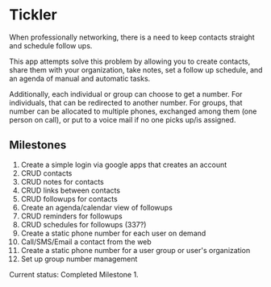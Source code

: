 # Tickler

When professionally networking, there is a need to keep contacts straight and schedule follow ups.

This app attempts solve this problem by allowing you to create contacts, share them with your organization, take notes, set a follow up schedule, and an agenda of manual and automatic tasks.

Additionally, each individual or group can choose to get a number. For individuals, that can be redirected to another number. For groups, that number can be allocated to multiple phones, exchanged among them (one person on call), or put to a voice mail if no one picks up/is assigned.

## Milestones

 1. Create a simple login via google apps that creates an account
 1. CRUD contacts
 1. CRUD notes for contacts
 1. CRUD links between contacts
 1. CRUD followups for contacts
 1. Create an agenda/calendar view of followups
 1. CRUD reminders for followups
 1. CRUD schedules for followups (337?)
 1. Create a static phone number for each user on demand
 1. Call/SMS/Email a contact from the web
 1. Create a static phone number for a user group or user's organization 
 1. Set up group number management

Current status: Completed Milestone 1.